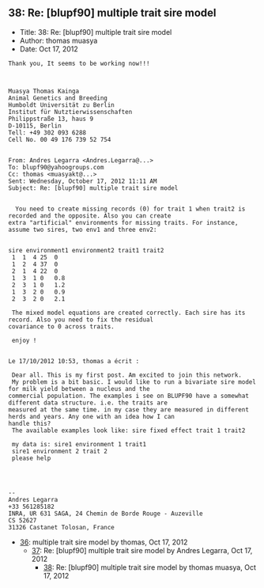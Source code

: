 ## 38: Re: [blupf90] multiple trait sire model

- Title: 38: Re: [blupf90] multiple trait sire model
- Author: thomas muasya
- Date: Oct 17, 2012

```
Thank you, It seems to be working now!!!


 
Muasya Thomas Kainga
Animal Genetics and Breeding
Humboldt Universität zu Berlin
Institut für Nutztierwissenschaften
Philippstraße 13, haus 9
D-10115, Berlin 
Tell: +49 302 093 6288 
Cell No. 00 49 176 739 52 754


From: Andres Legarra <Andres.Legarra@...>
To: blupf90@yahoogroups.com 
Cc: thomas <muasyakt@...> 
Sent: Wednesday, October 17, 2012 11:11 AM
Subject: Re: [blupf90] multiple trait sire model
 

  You need to create missing records (0) for trait 1 when trait2 is recorded and the opposite. Also you can create
extra "artificial" environments for missing traits. For instance, assume two sires, two env1 and three env2:


sire environment1 environment2 trait1 trait2
 1  1  4 25  0
 1  2  4 37  0
 2  1  4 22  0
 1  3  1 0   0.8
 2  3  1 0   1.2
 1  3  2 0   0.9
 2  3  2 0   2.1 
 
 The mixed model equations are created correctly. Each sire has its record. Also you need to fix the residual
covariance to 0 across traits.

 enjoy !


Le 17/10/2012 10:53, thomas a écrit :

 Dear all. This is my first post. Am excited to join this network. 
 My problem is a bit basic. I would like to run a bivariate sire model for milk yield between a nucleus and the
commercial population. The examples i see on BLUPF90 have a somewhat different data structure. i.e. the traits are
measured at the same time. in my case they are measured in different herds and years. Any one with an idea how I can
handle this?
 The available examples look like: sire fixed effect trait 1 trait2

 my data is: sire1 environment 1 trait1 
 sire1 environment 2 trait 2 
 please help 




-- 
Andres Legarra
+33 561285182
INRA, UR 631 SAGA, 24 Chemin de Borde Rouge - Auzeville
CS 52627
31326 Castanet Tolosan, France
```

- [36](0036.md): multiple trait sire model by thomas, Oct 17, 2012
    - [37](0037.md): Re: [blupf90] multiple trait sire model by Andres Legarra, Oct 17, 2012
        - [38](0038.md): Re: [blupf90] multiple trait sire model by thomas muasya, Oct 17, 2012
